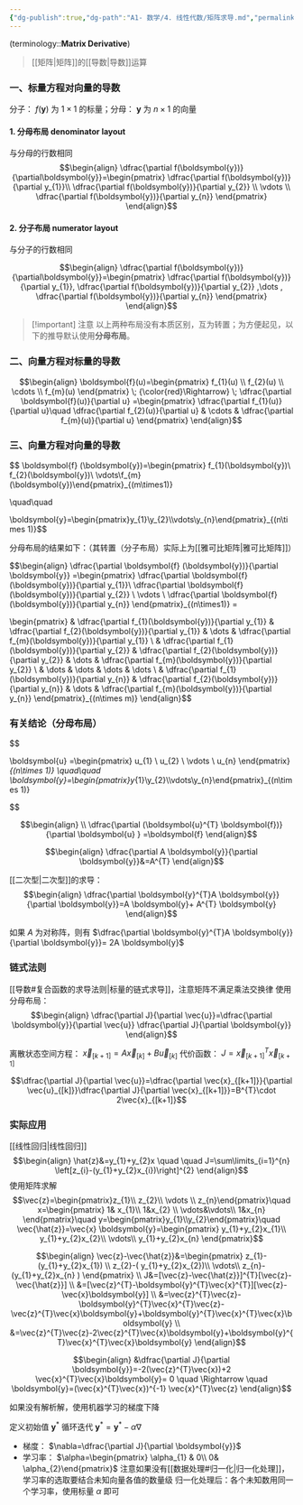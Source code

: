 ```yaml
---
{"dg-publish":true,"dg-path":"A1- 数学/4. 线性代数/矩阵求导.md","permalink":"/A1- 数学/4. 线性代数/矩阵求导/","dgPassFrontmatter":true,"noteIcon":"","created":"2024-05-21T15:20:28.000+08:00","updated":"2025-07-07T23:19:34.540+08:00"}
---
```


(terminology::**Matrix Derivative**)
> [[矩阵\|矩阵]]的[[导数\|导数]]运算

### 一、标量方程对向量的导数
分子： $f(\boldsymbol{y})$ 为 $1\times1$ 的标量；分母： $\boldsymbol{y}$    为 $n\times1$ 的向量
#### 1. 分母布局 denominator layout
与分母的行数相同
$$\begin{align}
\dfrac{\partial f(\boldsymbol{y})}{\partial\boldsymbol{y}}=\begin{pmatrix}
\dfrac{\partial f(\boldsymbol{y})}{\partial y_{1}}\\
\dfrac{\partial f(\boldsymbol{y})}{\partial y_{2}} \\
\vdots \\
\dfrac{\partial f(\boldsymbol{y})}{\partial y_{n}}
\end{pmatrix} 
\end{align}$$

#### 2. 分子布局 numerator layout
与分子的行数相同

$$\begin{align}
\dfrac{\partial f(\boldsymbol{y})}{\partial\boldsymbol{y}}=\begin{pmatrix}
\dfrac{\partial f(\boldsymbol{y})}{\partial y_{1}},
\dfrac{\partial f(\boldsymbol{y})}{\partial y_{2}} ,\dots ,
\dfrac{\partial f(\boldsymbol{y})}{\partial y_{n}}
\end{pmatrix} 
\end{align}$$

> [!important] 注意
> 以上两种布局没有本质区别，互为转置；为方便起见，以下的推导默认使用**分母布局**。


### 二、向量方程对标量的导数

$$\begin{align}
\boldsymbol{f}(u)=\begin{pmatrix}
f_{1}(u) \\ f_{2}(u) \\ \cdots  \\ f_{m}(u) 
\end{pmatrix} \; {\color{red}\Rightarrow} \; \dfrac{\partial \boldsymbol{f}(u)}{\partial  u} =\begin{pmatrix}
\dfrac{\partial f_{1}(u)}{\partial u}\quad   \dfrac{\partial f_{2}(u)}{\partial u} &  \cdots  & \dfrac{\partial f_{m}(u)}{\partial u}
\end{pmatrix}
\end{align}$$

### 三、向量方程对向量的导数
$$ \boldsymbol{f} (\boldsymbol{y})=\begin{pmatrix} f_{1}(\boldsymbol{y})\\ f_{2}(\boldsymbol{y})\\ \vdots\\f_{m}(\boldsymbol{y})\end{pmatrix}_{(m\times1)}  

\quad\quad  

\boldsymbol{y}=\begin{pmatrix}y_{1}\\y_{2}\\\vdots\\y_{n}\end{pmatrix}_{(n\times 1)}$$


分母布局的结果如下：（其转置（分子布局）实际上为[[雅可比矩阵\|雅可比矩阵]]）

$$\begin{align}
\dfrac{\partial \boldsymbol{f} (\boldsymbol{y})}{\partial \boldsymbol{y}} =\begin{pmatrix}
\dfrac{\partial \boldsymbol{f}(\boldsymbol{y})}{\partial y_{1}}\\
\dfrac{\partial \boldsymbol{f}(\boldsymbol{y})}{\partial y_{2}} \\
\vdots \\
\dfrac{\partial \boldsymbol{f}(\boldsymbol{y})}{\partial y_{n}}
\end{pmatrix}_{(n\times1)} = 


\begin{pmatrix}
 & \dfrac{\partial f_{1}(\boldsymbol{y})}{\partial y_{1}}
 & \dfrac{\partial f_{2}(\boldsymbol{y})}{\partial y_{1}}  & \dots 
 & \dfrac{\partial f_{m}(\boldsymbol{y})}{\partial y_{1}} \\
 & \dfrac{\partial f_{1}(\boldsymbol{y})}{\partial y_{2}}
 & \dfrac{\partial f_{2}(\boldsymbol{y})}{\partial y_{2}}  & \dots 
 & \dfrac{\partial f_{m}(\boldsymbol{y})}{\partial y_{2}} \\
 & \dots
 & \dots  & \dots 
 & \dots \\
 & \dfrac{\partial f_{1}(\boldsymbol{y})}{\partial y_{n}}
 & \dfrac{\partial f_{2}(\boldsymbol{y})}{\partial y_{n}}  & \dots 
 & \dfrac{\partial f_{m}(\boldsymbol{y})}{\partial y_{n}}
\end{pmatrix}_{(n\times m)}
\end{align}$$



### 有关结论（分母布局）
$$

\boldsymbol{u} =\begin{pmatrix}
u_{1} \\ u_{2} \\ \vdots \\ u_{n}
\end{pmatrix}_{(n\times 1)}   \quad\quad \boldsymbol{y}=\begin{pmatrix}y_{1}\\y_{2}\\\vdots\\y_{n}\end{pmatrix}_{(n\times 1)}

$$


$$\begin{align} \\
\dfrac{\partial (\boldsymbol{u}^{T} \boldsymbol{f})}{\partial \boldsymbol{u} } =\boldsymbol{f}
\end{align}$$


$$\begin{align}
\dfrac{\partial A \boldsymbol{y}}{\partial  \boldsymbol{y}}&=A^{T}
\end{align}$$


[[二次型\|二次型]]的求导：
$$\begin{align}
\dfrac{\partial  \boldsymbol{y}^{T}A \boldsymbol{y}}{\partial  \boldsymbol{y}}=A \boldsymbol{y}+ A^{T}  \boldsymbol{y} 
\end{align}$$

如果 $A$ 为对称阵，则有 $\dfrac{\partial  \boldsymbol{y}^{T}A \boldsymbol{y}}{\partial  \boldsymbol{y}}= 2A \boldsymbol{y}$


### 链式法则
[[导数#复合函数的求导法则\|标量的链式求导]]，注意矩阵不满足乘法交换律
使用分母布局：
$$\begin{align}
\dfrac{\partial J}{\partial  \vec{u}}=\dfrac{\partial  \boldsymbol{y}}{\partial \vec{u}}  \dfrac{\partial J}{\partial  \boldsymbol{y}} 
\end{align}$$


离散状态空间方程： $\vec{x}_{[k+1]}=A \vec{x}_{[k]}+B \vec{u}_{[k]}$
代价函数： $J=\vec{x}_{[k+1]}^{T}\vec{x}_{[k+1]}$ 

$$\dfrac{\partial J}{\partial  \vec{u}}=\dfrac{\partial  \vec{x}_{[k+1]}}{\partial  \vec{u}_{[k]}}\dfrac{\partial J}{\partial  \vec{x}_{[k+1]}}=B^{T}\cdot 2\vec{x}_{[k+1]}$$


### 实际应用
[[线性回归\|线性回归]]
$$\begin{align}
\hat{z}&=y_{1}+y_{2}x \quad \quad J=\sum\limits_{i=1}^{n} \left[z_{i}-(y_{1}+y_{2}x_{i})\right]^{2}
\end{align}$$
使用矩阵求解
$$\vec{z}=\begin{pmatrix}z_{1}\\ z_{2}\\ \vdots \\ z_{n}\end{pmatrix}\quad x=\begin{pmatrix}  1& x_{1}\\ 1&x_{2} \\ \vdots&\vdots\\ 1&x_{n} \end{pmatrix}\quad y=\begin{pmatrix}y_{1}\\y_{2}\end{pmatrix}\quad  \vec{\hat{z}}=\vec{x} \boldsymbol{y}=\begin{pmatrix}  y_{1}+y_{2}x_{1}\\  y_{1}+y_{2}x_{2}\\ \vdots\\  y_{1}+y_{2}x_{n} \end{pmatrix}$$


$$\begin{align}
\vec{z}-\vec{\hat{z}}&=\begin{pmatrix}
z_{1}-(y_{1}+y_{2}x_{1}) \\
z_{2}-( y_{1}+y_{2}x_{2})\\ \vdots\\  z_{n}-(y_{1}+y_{2}x_{n} )
\end{pmatrix} \\
J&=[\vec{z}-\vec{\hat{z}}]^{T}[\vec{z}-\vec{\hat{z}}] \\
&=[\vec{z}^{T}-\boldsymbol{y}^{T}\vec{x}^{T}][\vec{z}-\vec{x}\boldsymbol{y}]  \\
&=\vec{z}^{T}\vec{z}-\boldsymbol{y}^{T}\vec{x}^{T}\vec{z}-\vec{z}^{T}\vec{x}\boldsymbol{y}+\boldsymbol{y}^{T}\vec{x}^{T}\vec{x}\boldsymbol{y} \\
&=\vec{z}^{T}\vec{z}-2\vec{z}^{T}\vec{x}\boldsymbol{y}+\boldsymbol{y}^{T}\vec{x}^{T}\vec{x}\boldsymbol{y}
\end{align}$$

$$\begin{align}
&\dfrac{\partial J}{\partial  \boldsymbol{y}}=-2(\vec{z}^{T}\vec{x})+2 \vec{x}^{T}\vec{x}\boldsymbol{y}= 0  \quad \Rightarrow \quad \boldsymbol{y}=(\vec{x}^{T}\vec{x})^{-1} \vec{x}^{T}\vec{z}
\end{align}$$

如果没有解析解，使用机器学习的梯度下降

定义初始值 $\boldsymbol{y}^{*}$
循环迭代  $\boldsymbol{y}^{*}=\boldsymbol{y}^{*}-\alpha \nabla$
- 梯度： $\nabla=\dfrac{\partial J}{\partial  \boldsymbol{y}}$     
- 学习率： $\alpha=\begin{pmatrix} \alpha_{1} & 0\\ 0& \alpha_{2}\end{pmatrix}$
	注意如果没有[[数据处理#归一化\|归一化处理]]，学习率的选取要结合未知向量各值的数量级
	归一化处理后：各个未知数用同一个学习率，使用标量 $\alpha$ 即可

